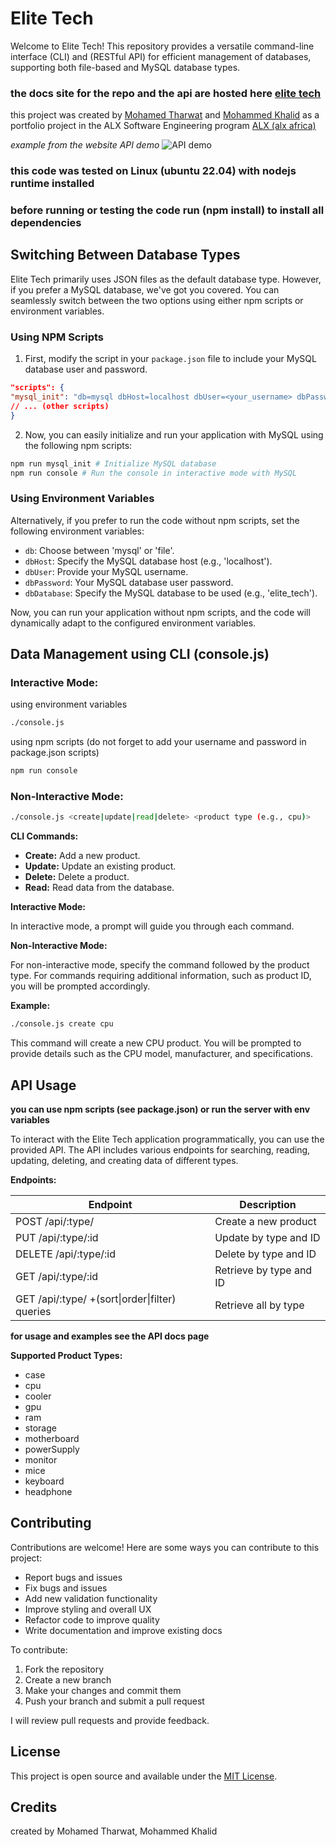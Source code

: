 # Elite Tech

Welcome to Elite Tech! This repository provides a versatile command-line interface (CLI) and (RESTful API) for efficient management of databases, supporting both file-based and MySQL database types.

### the docs site for the repo and the api are hosted here [elite tech](https://elitetech.lordy.tech/)

this project was created by [Mohamed Tharwat](https://www.linkedin.com/in/mohamedtharwat000/) and [Mohammed Khalid](https://www.linkedin.com/in/lordyyyyy/) as a portfolio project in the ALX Software Engineering program [ALX (alx africa)](https://www.alxafrica.com/)

*example from the website API demo*
![API demo](https://github.com/mohamedtharwat000/eliteTech/blob/main/docs/assets/images/demo.png)

### this code was tested on Linux (ubuntu 22.04) with nodejs runtime installed

### before running or testing the code run (npm install) to install all dependencies

## Switching Between Database Types

Elite Tech primarily uses JSON files as the default database type. However, if you prefer a MySQL database, we've got you covered. You can seamlessly switch between the two options using either npm scripts or environment variables.

### Using NPM Scripts

1. First, modify the script in your `package.json` file to include your MySQL database user and password.

```json
"scripts": {
"mysql_init": "db=mysql dbHost=localhost dbUser=<your_username> dbPassword=<your_password> dbDatabase=elite_tech node ./models/database/sql/database.cjs",
// ... (other scripts)
}
```

2. Now, you can easily initialize and run your application with MySQL using the following npm scripts:

```sh
npm run mysql_init # Initialize MySQL database
npm run console # Run the console in interactive mode with MySQL
```

### Using Environment Variables

Alternatively, if you prefer to run the code without npm scripts, set the following environment variables:

- `db`: Choose between 'mysql' or 'file'.
- `dbHost`: Specify the MySQL database host (e.g., 'localhost').
- `dbUser`: Provide your MySQL username.
- `dbPassword`: Your MySQL database user password.
- `dbDatabase`: Specify the MySQL database to be used (e.g., 'elite_tech').

Now, you can run your application without npm scripts, and the code will dynamically adapt to the configured environment variables.

## Data Management using CLI (console.js)

### Interactive Mode:

using environment variables

```sh
./console.js
```

using npm scripts (do not forget to add your username and password in package.json scripts)

```sh
npm run console
```

### Non-Interactive Mode:

```sh
./console.js <create|update|read|delete> <product type (e.g., cpu)>
```

**CLI Commands:**

- **Create:** Add a new product.
- **Update:** Update an existing product.
- **Delete:** Delete a product.
- **Read:** Read data from the database.

**Interactive Mode:**

In interactive mode, a prompt will guide you through each command.

**Non-Interactive Mode:**

For non-interactive mode, specify the command followed by the product type. For commands requiring additional information, such as product ID, you will be prompted accordingly.

**Example:**

```sh
./console.js create cpu
```

This command will create a new CPU product. You will be prompted to provide details such as the CPU model, manufacturer, and specifications.

## API Usage

**you can use npm scripts (see package.json) or run the server with env variables**

To interact with the Elite Tech application programmatically, you can use the provided API. The API includes various endpoints for searching, reading, updating, deleting, and creating data of different types.

**Endpoints:**

| Endpoint                                       | Description             |
| ---------------------------------------------- | ----------------------- |
| POST /api/:type/                               | Create a new product    |
| PUT /api/:type/:id                             | Update by type and ID   |
| DELETE /api/:type/:id                          | Delete by type and ID   |
| GET /api/:type/:id                             | Retrieve by type and ID |
| GET /api/:type/ +(sort\|order\|filter) queries | Retrieve all by type    |

**for usage and examples see the API docs page**

**Supported Product Types:**

- case
- cpu
- cooler
- gpu
- ram
- storage
- motherboard
- powerSupply
- monitor
- mice
- keyboard
- headphone

## Contributing

Contributions are welcome! Here are some ways you can contribute to this project:

- Report bugs and issues
- Fix bugs and issues
- Add new validation functionality
- Improve styling and overall UX
- Refactor code to improve quality
- Write documentation and improve existing docs

To contribute:
1. Fork the repository
2. Create a new branch
3. Make your changes and commit them
4. Push your branch and submit a pull request

I will review pull requests and provide feedback.

## License

This project is open source and available under the [MIT License](LICENSE).

## Credits

created by Mohamed Tharwat, Mohammed Khalid

